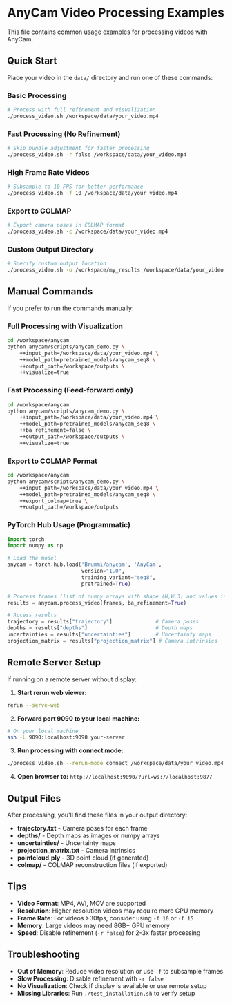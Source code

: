 # AnyCam Video Processing Examples

This file contains common usage examples for processing videos with AnyCam.

## Quick Start

Place your video in the `data/` directory and run one of these commands:

### Basic Processing
```bash
# Process with full refinement and visualization
./process_video.sh /workspace/data/your_video.mp4
```

### Fast Processing (No Refinement)
```bash
# Skip bundle adjustment for faster processing
./process_video.sh -r false /workspace/data/your_video.mp4
```

### High Frame Rate Videos
```bash
# Subsample to 10 FPS for better performance
./process_video.sh -f 10 /workspace/data/your_video.mp4
```

### Export to COLMAP
```bash
# Export camera poses in COLMAP format
./process_video.sh -c /workspace/data/your_video.mp4
```

### Custom Output Directory
```bash
# Specify custom output location
./process_video.sh -o /workspace/my_results /workspace/data/your_video.mp4
```

## Manual Commands

If you prefer to run the commands manually:

### Full Processing with Visualization
```bash
cd /workspace/anycam
python anycam/scripts/anycam_demo.py \
    ++input_path=/workspace/data/your_video.mp4 \
    ++model_path=pretrained_models/anycam_seq8 \
    ++output_path=/workspace/outputs \
    ++visualize=true
```

### Fast Processing (Feed-forward only)
```bash
cd /workspace/anycam
python anycam/scripts/anycam_demo.py \
    ++input_path=/workspace/data/your_video.mp4 \
    ++model_path=pretrained_models/anycam_seq8 \
    ++ba_refinement=false \
    ++output_path=/workspace/outputs \
    ++visualize=true
```

### Export to COLMAP Format
```bash
cd /workspace/anycam
python anycam/scripts/anycam_demo.py \
    ++input_path=/workspace/data/your_video.mp4 \
    ++model_path=pretrained_models/anycam_seq8 \
    ++export_colmap=true \
    ++output_path=/workspace/outputs
```

### PyTorch Hub Usage (Programmatic)
```python
import torch
import numpy as np

# Load the model
anycam = torch.hub.load('Brummi/anycam', 'AnyCam', 
                        version="1.0", 
                        training_variant="seq8", 
                        pretrained=True)

# Process frames (list of numpy arrays with shape (H,W,3) and values in [0,1])
results = anycam.process_video(frames, ba_refinement=True)

# Access results
trajectory = results["trajectory"]              # Camera poses
depths = results["depths"]                      # Depth maps  
uncertainties = results["uncertainties"]        # Uncertainty maps
projection_matrix = results["projection_matrix"] # Camera intrinsics
```

## Remote Server Setup

If running on a remote server without display:

1. **Start rerun web viewer:**
```bash
rerun --serve-web
```

2. **Forward port 9090 to your local machine:**
```bash
# On your local machine
ssh -L 9090:localhost:9090 your-server
```

3. **Run processing with connect mode:**
```bash
./process_video.sh --rerun-mode connect /workspace/data/your_video.mp4
```

4. **Open browser to:** `http://localhost:9090/?url=ws://localhost:9877`

## Output Files

After processing, you'll find these files in your output directory:

- **trajectory.txt** - Camera poses for each frame
- **depths/** - Depth maps as images or numpy arrays
- **uncertainties/** - Uncertainty maps
- **projection_matrix.txt** - Camera intrinsics
- **pointcloud.ply** - 3D point cloud (if generated)
- **colmap/** - COLMAP reconstruction files (if exported)

## Tips

- **Video Format**: MP4, AVI, MOV are supported
- **Resolution**: Higher resolution videos may require more GPU memory
- **Frame Rate**: For videos >30fps, consider using `-f 10` or `-f 15`
- **Memory**: Large videos may need 8GB+ GPU memory
- **Speed**: Disable refinement (`-r false`) for 2-3x faster processing

## Troubleshooting

- **Out of Memory**: Reduce video resolution or use `-f` to subsample frames
- **Slow Processing**: Disable refinement with `-r false`
- **No Visualization**: Check if display is available or use remote setup
- **Missing Libraries**: Run `./test_installation.sh` to verify setup
